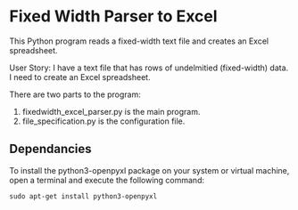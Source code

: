 # Fixed Width Parser to Excel

This Python program reads a fixed-width text file and creates an Excel spreadsheet.

User Story: I have a text file that has rows of undelmitied (fixed-width) data. I need to create an Excel spreadsheet.

There are two parts to the program:

1.  fixedwidth_excel_parser.py is the main program.
2.  file_specification.py is the configuration file.

## Dependancies

To install the python3-openpyxl package on your system or virtual machine, open a terminal and execute the following command:

```
sudo apt-get install python3-openpyxl
```
